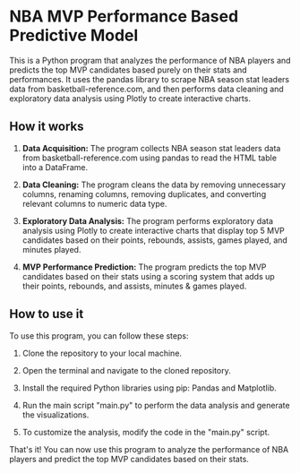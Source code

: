 # NBA MVP Performance Based Predictive Model

This is a Python program that analyzes the performance of NBA players and predicts the top MVP candidates based purely on their stats and performances. It uses the pandas library to scrape NBA season stat leaders data from basketball-reference.com, and then performs data cleaning and exploratory data analysis using Plotly to create interactive charts.

## How it works

1. **Data Acquisition:** The program collects NBA season stat leaders data from basketball-reference.com using pandas to read the HTML table into a DataFrame.

2. **Data Cleaning:** The program cleans the data by removing unnecessary columns, renaming columns, removing duplicates, and converting relevant columns to numeric data type.

3. **Exploratory Data Analysis:** The program performs exploratory data analysis using Plotly to create interactive charts that display top 5 MVP candidates based on their points, rebounds, assists, games played, and minutes played.

4. **MVP Performance Prediction:** The program predicts the top MVP candidates based on their stats using a scoring system that adds up their points, rebounds, and assists, minutes & games played.

## How to use it

To use this program, you can follow these steps:

1. Clone the repository to your local machine.

2. Open the terminal and navigate to the cloned repository.

3. Install the required Python libraries using pip: Pandas and Matplotlib.

4. Run the main script "main.py" to perform the data analysis and generate the visualizations.

5. To customize the analysis, modify the code in the "main.py" script.

That's it! You can now use this program to analyze the performance of NBA players and predict the top MVP candidates based on their stats.
